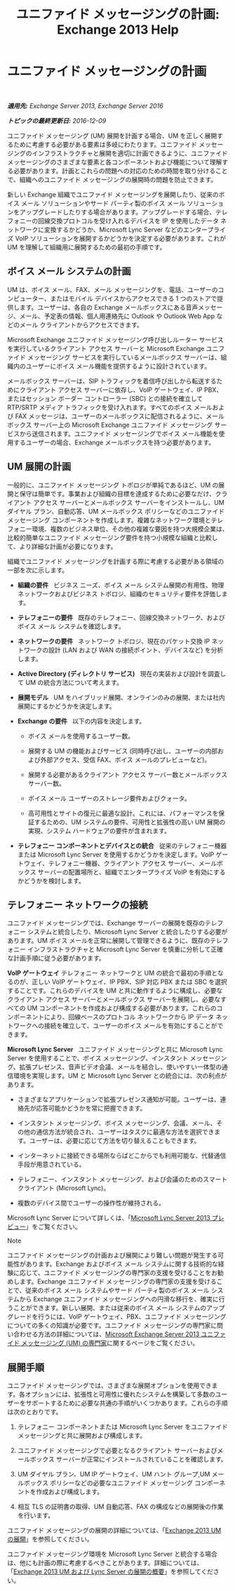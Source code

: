 ﻿---
title: 'ユニファイド メッセージングの計画: Exchange 2013 Help'
TOCTitle: ユニファイド メッセージングの計画
ms:assetid: 942788b1-b19d-40b3-a52e-2e1fef8df3f9
ms:mtpsurl: https://technet.microsoft.com/ja-jp/library/JJ674306(v=EXCHG.150)
ms:contentKeyID: 49896376
ms.date: 04/24/2018
mtps_version: v=EXCHG.150
ms.translationtype: HT
---

# ユニファイド メッセージングの計画

 

_**適用先:** Exchange Server 2013, Exchange Server 2016_

_**トピックの最終更新日:** 2016-12-09_

ユニファイド メッセージング (UM) 展開を計画する場合、UM を正しく展開するために考慮する必要がある要素は多岐にわたります。ユニファイド メッセージングのインフラストラクチャと展開を適切に計画できるように、ユニファイド メッセージングのさまざまな要素と各コンポーネントおよび機能について理解する必要があります。計画とこれらの問題への対応のための時間を取り分けることで、組織へのユニファイド メッセージングの展開時の問題を防止できます。

新しい Exchange 組織でユニファイド メッセージングを展開したり、従来のボイス メール ソリューションやサード パーティ製のボイス メール ソリューションをアップグレードしたりする場合があります。アップグレードする場合、テレフォニーの回線交換プロトコルを受け入れるデバイスを IP を使用したデータ ネットワークに変換するかどうか、Microsoft Lync Server などのエンタープライズ VoIP ソリューションを展開するかどうかを決定する必要があります。これが UM を理解して組織用に展開するための最初の手順です。

## ボイス メール システムの計画

UM は、ボイス メール、FAX、メール メッセージングを、電話、ユーザーのコンピューター、またはモバイル デバイスからアクセスできる 1 つのストアで提供します。ユーザーは、各自の Exchange メールボックスにある音声メッセージ、メール、予定表の情報、個人用連絡先に Outlook や Outlook Web App などのメール クライアントからアクセスできます。

Microsoft Exchange ユニファイド メッセージング呼び出しルーター サービスを実行しているクライアント アクセス サーバーと Microsoft Exchange ユニファイド メッセージング サービスを実行しているメールボックス サーバーは、組織内のユーザーにボイス メール機能を提供するように設計されています。

メールボックス サーバーは、SIP トラフィックを着信呼び出しから転送するためにクライアント アクセス サーバーに依存し、VoIP ゲートウェイ、IP PBX、またはセッション ボーダー コントローラー (SBC) との接続を確立して RTP/SRTP メディア トラフィックを受け入れます。すべてのボイス メールおよび FAX メッセージは、ユーザーのメールボックスに配信されるように、メールボックス サーバー上の Microsoft Exchange ユニファイド メッセージング サービスから送信されます。ユニファイド メッセージングでボイス メール機能を使用するユーザーの場合、Exchange メールボックスを持つ必要があります。

## UM 展開の計画

一般的に、ユニファイド メッセージング トポロジが単純であるほど、UM の展開と保守は簡単です。事業および組織の目標を達成するために必要なだけ、クライアント アクセス サーバーとメールボックス サーバーをインストールし、UM ダイヤル プラン、自動応答、UM メールボックス ポリシーなどのユニファイド メッセージング コンポーネントを作成します。複雑なネットワーク環境とテレフォニー環境、複数のビジネス単位、その他の複雑な要因を持つ大規模企業は、比較的簡単なユニファイド メッセージング要件を持つ小規模な組織と比較して、より詳細な計画が必要になります。

組織でユニファイド メッセージングを計画する際に考慮する必要がある領域の一部を次に示します。

  - **組織の要件**   ビジネス ニーズ、ボイス メール システム展開の有用性、物理ネットワークおよびビジネス トポロジ、組織のセキュリティ要件を評価します。

  - **テレフォニーの要件**   既存のテレフォニー、回線交換ネットワーク、およびボイス メール システムを確認します。

  - **ネットワークの要件**   ネットワーク トポロジ、現在のパケット交換 IP ネットワークの設計 (LAN および WAN の接続ポイント、デバイスなど) を分析します。

  - **Active Directory (ディレクトリ サービス)**   現在の実装および設計を調査して UM の統合方法について考えます。

  - **展開モデル**   UM をハイブリッド展開、オンラインのみの展開、または社内展開にするかどうかを決定します。

  - **Exchange の要件**   以下の内容を決定します。
    
      - ボイス メールを使用するユーザー数。
    
      - 展開する UM の機能およびサービス (同時呼び出し、ユーザーの内部および外部アクセス、受信 FAX、ボイス メールのプレビューなど)。
    
      - 展開する必要があるクライアント アクセス サーバー数とメールボックス サーバー数。
    
      - ボイス メール ユーザーのストレージ要件およびクォータ。
    
      - 高可用性とサイトの復元に最適な設計。これには、パフォーマンスを保証するための、UM システムの要件、可用性と拡張性の高い UM 展開の実現、システム ハードウェアの要件が含まれます。

  - **テレフォニー コンポーネントとデバイスとの統合**   従来のテレフォニー機器または Microsoft Lync Server を使用するかどうかを決定します。VoIP ゲートウェイ、テレフォニー機器、クライアント アクセス サーバー、メールボックス サーバーの配置場所と、組織でエンタープライズ VoIP を有効にするかどうかを検討します。

## テレフォニー ネットワークの接続

ユニファイド メッセージングでは、Exchange サーバーの展開を既存のテレフォニー システムと統合したり、Microsoft Lync Server と統合したりする必要があります。UM ボイス メールを正常に展開して管理できるように、既存のテレフォニー インフラストラクチャと Microsoft Lync Server を慎重に分析して正確な計画手順に従う必要があります。

**VoIP ゲートウェイ** テレフォニー ネットワークと UM の統合で最初の手順となるのが、正しい VoIP ゲートウェイ、IP PBX、SIP 対応 PBX または SBC を選択することです。これらのデバイスを UM と共に動作するように構成し、必要なクライアント アクセス サーバーとメールボックス サーバーを展開し、必要なすべての UM コンポーネントを作成および構成する必要があります。これらのコンポーネントにより、回線ベースのプロトコル ネットワークから IP データ ネットワークへの接続を確立して、ユーザーのボイス メールを有効にすることができます。

**Microsoft Lync Server**   ユニファイド メッセージングと共に Microsoft Lync Server を使用することで、ボイス メッセージング、インスタント メッセージング、拡張プレゼンス、音声ビデオ会議、メールを結合し、使いやすい一体型の通信環境を実現します。UM と Microsoft Lync Server との統合には、次の利点があります。

  - さまざまなアプリケーションで拡張プレゼンス通知が可能。ユーザーは、連絡先が応答可能かどうかを常に把握できます。

  - インスタント メッセージング、ボイス メッセージング、会議、メール、その他の通信方法が統合され、ユーザーはタスクに最適な方法を選択できます。ユーザーは、必要に応じて方法を切り替えることもできます。

  - インターネットに接続できる場所ならばどこからでも利用可能な、代替通信手段が用意されている。

  - テレフォニー、インスタント メッセージング、および会議のためのスマート クライアント (Microsoft Lync)。

  - 複数のデバイス間でユーザーの操作性が維持される。

Microsoft Lync Server について詳しくは、「[Microsoft Lync Server 2013 プレビュー](https://go.microsoft.com/fwlink/p/?linkid=265752)」をご覧ください。


> [!NOTE]
> ユニファイド メッセージングの計画および展開により難しい問題が発生する可能性があります。Exchange およびボイス メール システムに関する技術的な経験に応じて、ユニファイド メッセージングの専門家の支援を受けることをお勧めします。Exchange ユニファイド メッセージングの専門家の支援を受けることで、従来のボイス メール システムやサード パーティ製のボイス メール システムから Exchange ユニファイド メッセージングへの円滑な移行を、確実に行うことができます。新しい展開、または従来のボイス メール システムのアップグレードを行うには、VoIP ゲートウェイ、PBX、ユニファイド メッセージングについての多くの知識が必要です。ユニファイド メッセージングの専門家に問い合わせる方法の詳細については、<A href="http://go.microsoft.com/fwlink/p/?linkid=262708">Microsoft Exchange Server 2013 ユニファイド メッセージング (UM) の専門家</A>に関するページをご覧ください。



## 展開手順

ユニファイド メッセージングでは、さまざまな展開オプションを使用できます。各オプションには、拡張性と可用性に優れたシステムを構築して多数のユーザーをサポートするために必要な共通の手順がいくつかあります。これらの手順は次のとおりです。

1.  テレフォニー コンポーネントまたは Microsoft Lync Server をユニファイド メッセージングと共に展開および構成します。

2.  ユニファイド メッセージングで必要となるクライアント サーバーおよびメールボックス サーバーが正常にインストールされていることを確認します。

3.  UM ダイヤル プラン、UM IP ゲートウェイ、UM ハント グループ,UM メールボックス ポリシーなどの必要なユニファイド メッセージング コンポーネントを作成および構成します。

4.  相互 TLS の証明書の取得、UM 自動応答、FAX の構成などの展開後の作業を行います。

ユニファイド メッセージングの展開の詳細については、「[Exchange 2013 UM の展開](deploy-exchange-2013-um-exchange-2013-help.md)」を参照してください。

ユニファイド メッセージング環境を Microsoft Lync Server と統合する場合は、他にも計画の際に考慮するべきことがあります。詳細については、「[Exchange 2013 UM および Lync Server の展開の概要](deploying-exchange-2013-um-and-lync-server-overview-exchange-2013-help.md)」を参照してください。

